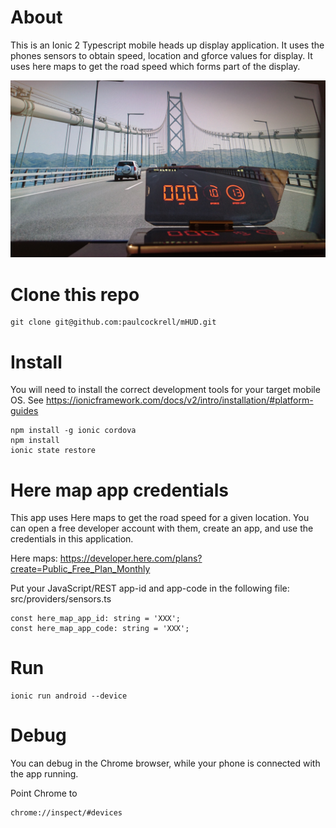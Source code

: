 # About
This is an Ionic 2 Typescript mobile heads up display application.
It uses the phones sensors to obtain speed, location and gforce values for display.
It uses here maps to get the road speed which forms part of the display.

![Image](./hud-image.jpg?raw=true)

# Clone this repo
```
git clone git@github.com:paulcockrell/mHUD.git
```

# Install
You will need to install the correct development tools for your target mobile OS.
See https://ionicframework.com/docs/v2/intro/installation/#platform-guides
```
npm install -g ionic cordova
npm install
ionic state restore
```

# Here map app credentials
This app uses Here maps to get the road speed for a given location. You can open
a free developer account with them, create an app, and use the credentials in this
application.

Here maps: https://developer.here.com/plans?create=Public_Free_Plan_Monthly

Put your JavaScript/REST app-id and app-code in the following file: src/providers/sensors.ts

```
const here_map_app_id: string = 'XXX';
const here_map_app_code: string = 'XXX';
```

# Run
```
ionic run android --device
```

# Debug
You can debug in the Chrome browser, while your phone is connected with the app running.

Point Chrome to 
```
chrome://inspect/#devices
```
